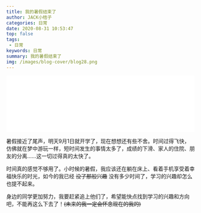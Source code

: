 ```yaml
---
title: 我的暑假结束了
author: JACK小桔子
categories: 日常
date: 2020-08-31 10:53:47
top: false
tags: 
 - 日常
keywords: 日常
summary: 我的暑假结束了
img: /images/blog-cover/blog28.png
---
```

<iframe frameborder="0" border="1" marginwidth="0" marginheight="0" width=100% src="//music.163.com/outchain/player?type=2&id=443521&auto=1"></iframe>

暑假接近了尾声，明天9月1日就开学了，现在想想还有些不舍。时间过得飞快，仿佛就在梦中游玩一样，短时间发生的事情太多了，成绩的下滑、家人的住院、朋友的分离……这一切过得真的太快了。

时间真的感觉不够用了。小时候的暑假，我应该还在躺在床上、看着手机享受着幸福快乐的时光，如今的我已经 ~~没了那般兴趣~~ 没有多少时间了，学习的兴趣却怎么也提不起来。

身边的同学更加努力，我要赶紧追上他们了，希望能快点找到学习的兴趣和方向吧，不能再这么下去了！~~(未来的我一定会怀念现在的我的)~~